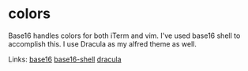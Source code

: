 # colors

Base16 handles colors for both iTerm and vim. I've used base16 shell to accomplish this. I use Dracula as my alfred theme as well.

Links:
[base16](https://github.com/chriskempson/base16)
[base16-shell](https://github.com/chriskempson/base16-shell)
[dracula](https://github.com/dracula/dracula-theme)
